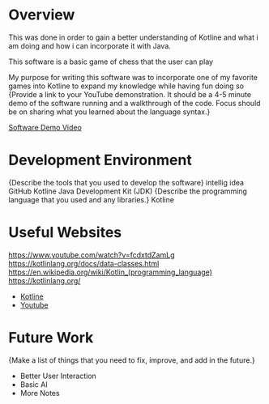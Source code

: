 # Overview


This was done in order to gain a better understanding of Kotline and what i am doing and how i can incorporate it with Java.

This software is a basic game of chess that the user can play

My purpose for writing this software was to incorporate one of my favorite games into Kotline to expand my knowledge while having fun doing so
{Provide a link to your YouTube demonstration. It should be a 4-5 minute demo of the software running and a walkthrough of the code. Focus should be on sharing what you learned about the language syntax.}

[Software Demo Video](http://youtube.link.goes.here)

# Development Environment

{Describe the tools that you used to develop the software}
intellig idea
GitHub
Kotline
Java Development Kit (JDK)
{Describe the programming language that you used and any libraries.}
Kotline
# Useful Websites
https://www.youtube.com/watch?v=fcdxtdZamLg
https://kotlinlang.org/docs/data-classes.html
https://en.wikipedia.org/wiki/Kotlin_(programming_language)
https://kotlinlang.org/


- [Kotline](https://kotlinlang.org/)
- [Youtube](https://www.youtube.com/watch?v=fcdxtdZamLg)
# Future Work

{Make a list of things that you need to fix, improve, and add in the future.}

- Better User Interaction
- Basic AI
- More Notes
